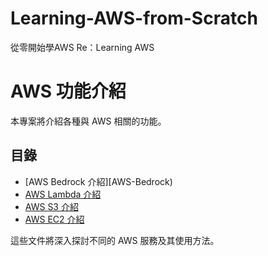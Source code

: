 # Learning-AWS-from-Scratch
從零開始學AWS Re：Learning AWS
# AWS 功能介紹

本專案將介紹各種與 AWS 相關的功能。

## 目錄
- [AWS Bedrock 介紹][AWS-Bedrock)
- [AWS Lambda 介紹](AWS-Lambda.md)
- [AWS S3 介紹](AWS-S3.md)
- [AWS EC2 介紹](AWS-EC2.md)

這些文件將深入探討不同的 AWS 服務及其使用方法。
